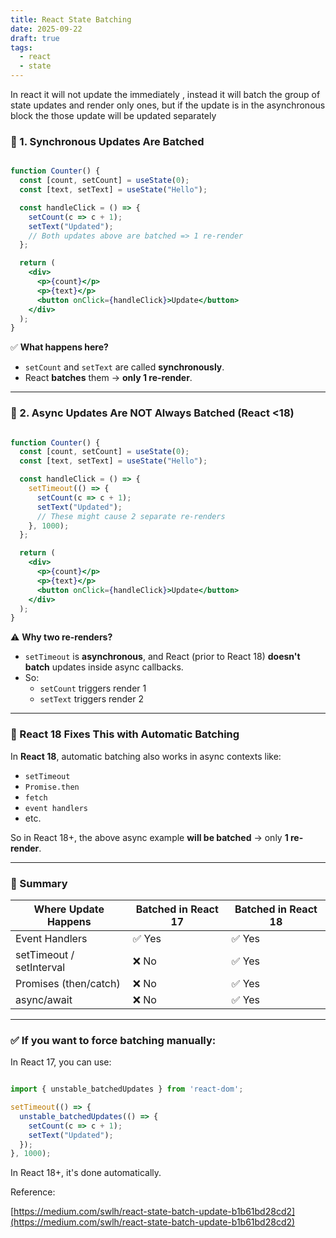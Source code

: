 ```yaml
---
title: React State Batching
date: 2025-09-22
draft: true
tags:
  - react
  - state
---
```


In react it will not update the immediately , instead it will batch the group of state updates and render only ones, but if the update is in the asynchronous block the those update will be updated separately

### 🔹 1. **Synchronous Updates Are Batched**

```jsx

function Counter() {
  const [count, setCount] = useState(0);
  const [text, setText] = useState("Hello");

  const handleClick = () => {
    setCount(c => c + 1);
    setText("Updated");
    // Both updates above are batched => 1 re-render
  };

  return (
    <div>
      <p>{count}</p>
      <p>{text}</p>
      <button onClick={handleClick}>Update</button>
    </div>
  );
}

```

✅ **What happens here?**

- `setCount` and `setText` are called **synchronously**.
- React **batches** them → **only 1 re-render**.

---

### 🔹 2. **Async Updates Are NOT Always Batched (React <18)**

```jsx

function Counter() {
  const [count, setCount] = useState(0);
  const [text, setText] = useState("Hello");

  const handleClick = () => {
    setTimeout(() => {
      setCount(c => c + 1);
      setText("Updated");
      // These might cause 2 separate re-renders
    }, 1000);
  };

  return (
    <div>
      <p>{count}</p>
      <p>{text}</p>
      <button onClick={handleClick}>Update</button>
    </div>
  );
}

```

⚠️ **Why two re-renders?**

- `setTimeout` is **asynchronous**, and React (prior to React 18) **doesn't batch** updates inside async callbacks.
- So:
    - `setCount` triggers render 1
    - `setText` triggers render 2

---

### 🔸 React 18 Fixes This with Automatic Batching

In **React 18**, automatic batching also works in async contexts like:

- `setTimeout`
- `Promise.then`
- `fetch`
- `event handlers`
- etc.

So in React 18+, the above async example **will be batched** → only **1 re-render**.

---

### 🧠 Summary

| Where Update Happens | Batched in React 17 | Batched in React 18 |
| --- | --- | --- |
| Event Handlers | ✅ Yes | ✅ Yes |
| setTimeout / setInterval | ❌ No | ✅ Yes |
| Promises (then/catch) | ❌ No | ✅ Yes |
| async/await | ❌ No | ✅ Yes |

---

### ✅ If you want to force batching manually:

In React 17, you can use:

```jsx

import { unstable_batchedUpdates } from 'react-dom';

setTimeout(() => {
  unstable_batchedUpdates(() => {
    setCount(c => c + 1);
    setText("Updated");
  });
}, 1000);

```

In React 18+, it's done automatically.

Reference: 

[https://medium.com/swlh/react-state-batch-update-b1b61bd28cd2](https://medium.com/swlh/react-state-batch-update-b1b61bd28cd2)